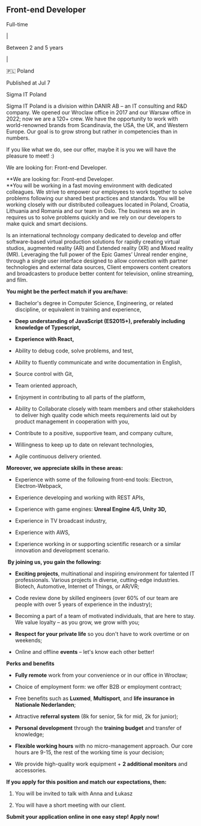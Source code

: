 ## Front-end Developer

Full-time

|

Between 2 and 5 years

|

🇵🇱 Poland

Published at Jul 7


Sigma IT Poland

Sigma IT Poland is a division within DANIR AB – an IT consulting and R&D company. We opened our Wroclaw office in 2017 and our Warsaw office in 2022; now we are a 120+ crew. We have the opportunity to work with world-renowned brands from Scandinavia, the USA, the UK, and Western Europe. Our goal is to grow strong but rather in competencies than in numbers.

If you like what we do, see our offer, maybe it is you we will have the pleasure to meet! :)

We are looking for: Front-end Developer.

**We are looking for: Front-end Developer.  
**You will be working in a fast moving environment with dedicated colleagues. We strive to empower our employees to work together to solve problems following our shared best practices and standards. You will be working closely with our distributed colleagues located in Poland, Croatia, Lithuania and Romania and our team in Oslo. The business we are in requires us to solve problems quickly and we rely on our developers to make quick and smart decisions.  
  
Is an international technology company dedicated to develop and offer software-based virtual production solutions for rapidly creating virtual studios, augmented reality (AR) and Extended reality (XR) and Mixed reality (MR). Leveraging the full power of the Epic Games’ Unreal render engine, through a single user interface designed to allow connection with partner technologies and external data sources, Client empowers content creators and broadcasters to produce better content for television, online streaming, and film.

**You might be the perfect match if you are/have:**

- Bachelor's degree in Computer Science, Engineering, or related discipline, or equivalent in training and experience,
    
- **Deep understanding of JavaScript (ES2015+), preferably including knowledge of Typescript,**
    
- **Experience with React,**
    
- Ability to debug code, solve problems, and test,
    
- Ability to fluently communicate and write documentation in English,
    
- Source control with Git,
    
- Team oriented approach,
    
- Enjoyment in contributing to all parts of the platform,
    
- Ability to Collaborate closely with team members and other stakeholders to deliver high quality code which meets requirements laid out by product management in cooperation with you, 
    
- Contribute to a positive, supportive team, and company culture,
    
- Willingness to keep up to date on relevant technologies,
    
- Agile continuous delivery oriented.
    

**Moreover, we appreciate skills in these areas:**

- Experience with some of the following front-end tools: Electron, Electron-Webpack,
    
- Experience developing and working with REST APIs,
    
- Experience with game engines: **Unreal Engine 4/5, Unity 3D,**
    
- Experience in TV broadcast industry,
    
- Experience with AWS,
    
- Experience working in or supporting scientific research or a similar innovation and development scenario.
    

 **By joining us, you gain the following:**

- **Exciting projects**, multinational and inspiring environment for talented IT professionals. Various projects in diverse, cutting-edge industries. Biotech, Automotive, Internet of Things, or AR/VR;
    
- Code review done by skilled engineers (over 60% of our team are people with over 5 years of experience in the industry);
    
- Becoming a part of a team of motivated individuals, that are here to stay. We value loyalty – as you grow, we grow with you;
    
- **Respect for your private life** so you don't have to work overtime or on weekends;
    
- Online and offline **events** – let's know each other better!
    

**Perks and benefits**

- **Fully remote** work from your convenience or in our office in Wrocław;
    
- Choice of employment form: we offer B2B or employment contract;
    
- Free benefits such as **Luxmed**, **Multisport**, and **life insurance in Nationale Nederlanden**;
    
- Attractive **referral system** (8k for senior, 5k for mid, 2k for junior);
    
- **Personal development** through the **training budget** and transfer of knowledge;
    
- **Flexible working hours** with no micro-management approach. Our core hours are 9-15, the rest of the working time is your decision;
    
- We provide high-quality work equipment + **2 additional monitors** and accessories.
    

**If you apply for this position and match our expectations, then:**

1) You will be invited to talk with Anna and Łukasz

2) You will have a short meeting with our client.

**Submit your application online in one easy step! Apply now!**